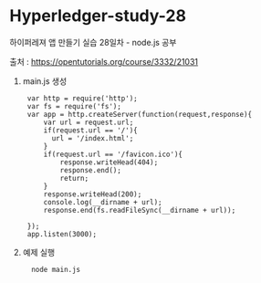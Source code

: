 # Hyperledger-study-28

하이퍼레져 앱 만들기 실습 28일차 - node.js 공부

출처 : https://opentutorials.org/course/3332/21031

1. main.js 생성

        var http = require('http');
        var fs = require('fs');
        var app = http.createServer(function(request,response){
            var url = request.url;
            if(request.url == '/'){
              url = '/index.html';
            }
            if(request.url == '/favicon.ico'){
                response.writeHead(404);
                response.end();
                return;
            }
            response.writeHead(200);
            console.log(__dirname + url);
            response.end(fs.readFileSync(__dirname + url));

        });
        app.listen(3000);

2. 예제 실행

         node main.js
